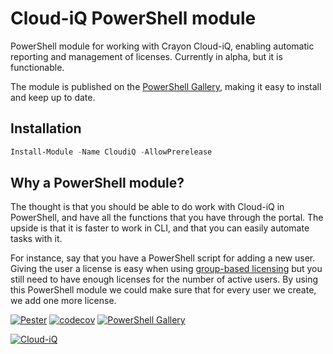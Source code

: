 # Cloud-iQ PowerShell module

PowerShell module for working with Crayon Cloud-iQ, enabling automatic reporting and management of licenses. Currently in alpha, but it is functionable.

The module is published on the [PowerShell Gallery](https://www.powershellgallery.com/packages/cloudiQ), making it easy to install and keep up to date.

## Installation

```powershell
Install-Module -Name CloudiQ -AllowPrerelease
```

## Why a PowerShell module?

The thought is that you should be able to do work with Cloud-iQ in PowerShell, and have all the functions that you have through the portal. The upside is that it is faster to work in CLI, and that you can easily automate tasks with it.

For instance, say that you have a PowerShell script for adding a new user. Giving the user a license is easy when using [group-based licensing](https://docs.microsoft.com/en-us/azure/active-directory/fundamentals/active-directory-licensing-whatis-azure-portal) but you still need to have enough licenses for the number of active users. By using this PowerShell module we could make sure that for every user we create, we add one more license.

[![Pester](https://github.com/CrayonGroup/CloudiQ.PowerShell/workflows/Pester/badge.svg?branch=master)](https://github.com/CrayonGroup/CloudiQ.PowerShell/actions?query=workflow%3APester)
[![codecov](https://codecov.io/gh/CrayonGroup/CloudiQ.PowerShell/branch/master/graph/badge.svg)](https://codecov.io/gh/CrayonGroup/CloudiQ.PowerShell)
[![PowerShell Gallery](https://img.shields.io/powershellgallery/v/CloudiQ.svg)](https://www.powershellgallery.com/packages/CloudiQ)

[![Cloud-iQ](https://img.shields.io/badge/Learn%20More-Cloud--iQ-orange)](https://www.crayon.com/en/our-services/managed-and-subscription-services/cloud-iq/)
